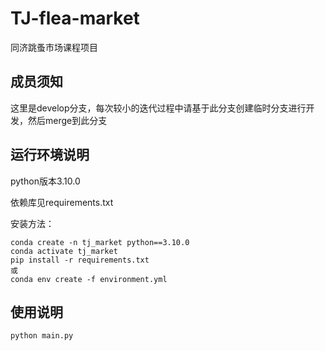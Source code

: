 # TJ-flea-market

同济跳蚤市场课程项目

## 成员须知

这里是develop分支，每次较小的迭代过程中请基于此分支创建临时分支进行开发，然后merge到此分支

## 运行环境说明

python版本3.10.0

依赖库见requirements.txt

安装方法：

```
conda create -n tj_market python==3.10.0
conda activate tj_market
pip install -r requirements.txt
或
conda env create -f environment.yml
```

## 使用说明

```
python main.py
```
